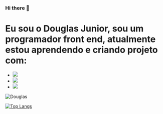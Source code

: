 ### Hi there 👋

<h1> Eu sou o Douglas Junior, sou um programador front end, atualmente estou aprendendo e criando projeto com:</h1>

- <img src="https://img.shields.io/badge/HTML5-E34F26?style=for-the-badge&logo=html5&logoColor=white">
- <img src="https://img.shields.io/badge/CSS3-1572B6?style=for-the-badge&logo=css3&logoColor=white">
- <img src="https://img.shields.io/badge/JavaScript-F7DF1E?style=for-the-badge&logo=javascript&logoColor=black">

![Douglas ](https://github-readme-stats.vercel.app/api?username=douglasjjunior&show_icons=true&theme=radical)

[![Top Langs](https://github-readme-stats.vercel.app/api/top-langs/?username=douglasjjunior)](https://github.com/anuraghazra/github-readme-stats)




